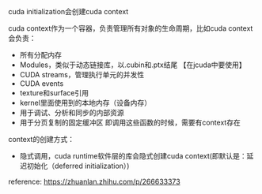 cuda initialization会创建cuda context

cuda context作为一个容器，负责管理所有对象的生命周期，比如cuda context会负责：
* 所有分配内存
* Modules，类似于动态链接库，以.cubin和.ptx结尾 【在jcuda中要使用】
* CUDA streams，管理执行单元的并发性
* CUDA events
* texture和surface引用
* kernel里面使用到的本地内存（设备内存）
* 用于调试、分析和同步的内部资源
* 用于分页复制的固定缓冲区
即调用这些函数的时候，需要有context存在

context的创建方式：
* 隐式调用，cuda runtime软件层的库会隐式创建cuda context(即默认是：延迟初始化（deferred initialization）)

reference:
https://zhuanlan.zhihu.com/p/266633373


